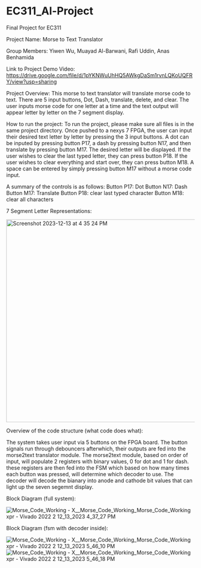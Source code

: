 # EC311_Al-Project
Final Project for EC311

Project Name: Morse to Text Translator

Group Members: Yiwen Wu, Muayad Al-Barwani, Rafi Uddin, Anas Benhamida

Link to Project Demo Video: https://drive.google.com/file/d/1pYKNWuUhHQ5AWkgDaSm1rvnLQKoUQFRY/view?usp=sharing 

Project Overview: 
This morse to text translator will translate morse code to text. There are 5 input buttons, Dot, Dash, translate, delete, and clear.
The user inputs morse code for one letter at a time and the text output will appear letter by letter on the 7 segment display.

How to run the project:
To run the project, please make sure all files is in the same project directory. Once pushed to a nexys 7 FPGA, the user can input their desired text letter by letter by pressing the 3 input buttons. A dot can be inputed by pressing button P17, a dash by pressing button N17, and then translate by pressing button M17. The desired letter will be displayed. If the user wishes to clear the last typed letter, they can press button P18. If the user wishes to clear everything and start over, they can press button M18. A space can be entered by simply pressing button M17 without a morse code input. 

A summary of the controls is as follows:
Button P17: Dot
Button N17: Dash
Button M17: Translate
Button P18: clear last typed character
Button M18: clear all characters

7 Segment Letter Representations:

<img width="541" alt="Screenshot 2023-12-13 at 4 35 24 PM" src="https://github.com/aabenham/EC311_Al-Project/assets/91548543/e977101c-096a-43e3-a047-4d76f38eaa59">



Overview of the code structure (what code does what):

The system takes user input via 5 buttons on the FPGA board. The button signals run through debouncers afterwhich, their outputs are fed into the morse2text translator module. The morse2text module, based on order of input, will populate 2 registers with binary values, 0 for dot and 1 for dash. these registers are then fed into the FSM which based on how many times each button was pressed, will determine which decoder to use. The decoder will decode the bianary into anode and cathode bit values that can light up the seven segemnt display. 

Block Diagram (full system):

![Morse_Code_Working -  X__Morse_Code_Working_Morse_Code_Working xpr  - Vivado 2022 2 12_13_2023 4_37_27 PM](https://github.com/aabenham/EC311_Al-Project/assets/140469099/27073280-520d-4ec0-8643-fff20849d860)

Block Diagram (fsm with decoder inside):

![Morse_Code_Working -  X__Morse_Code_Working_Morse_Code_Working xpr  - Vivado 2022 2 12_13_2023 5_46_10 PM](https://github.com/aabenham/EC311_Al-Project/assets/140469099/fcdd8881-e65e-4a70-9f18-775b53346e82)
![Morse_Code_Working -  X__Morse_Code_Working_Morse_Code_Working xpr  - Vivado 2022 2 12_13_2023 5_46_18 PM](https://github.com/aabenham/EC311_Al-Project/assets/140469099/f7fa4b73-1de5-4572-9da8-a8836f462a42)



